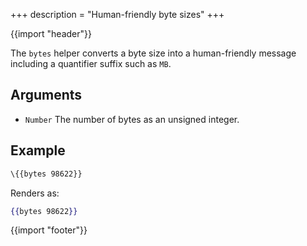+++
description = "Human-friendly byte sizes"
+++

{{import "header"}}

The `bytes` helper converts a byte size into a human-friendly message including a quantifier suffix such as `MB`.

## Arguments

* `Number` The number of bytes as an unsigned integer.

## Example

```handlebars
\{{bytes 98622}}
```

Renders as:

```handlebars
{{bytes 98622}}
```

{{import "footer"}}
